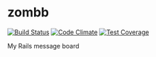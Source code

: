 zombb
=====

[![Build Status](https://travis-ci.org/deemoowoor/zombb.svg)](https://travis-ci.org/deemoowoor/zombb)
[![Code Climate](https://codeclimate.com/github/deemoowoor/zombb/badges/gpa.svg)](https://codeclimate.com/github/deemoowoor/zombb)
[![Test Coverage](https://codeclimate.com/github/deemoowoor/zombb/badges/coverage.svg)](https://codeclimate.com/github/deemoowoor/zombb)

My Rails message board



